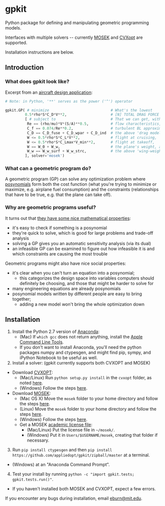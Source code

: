 # gpkit #

Python package for defining and manipulating geometric programming models.

Interfaces with multiple solvers -- currently [MOSEK](http://mosek.com) and [CVXopt](http://cvxopt.org/) are supported.

Installation instructions are below.

## Introduction ##

### What does gpkit look like?

Excerpt from an [aircraft design application](http://nbviewer.ipython.org/github/appliedopt/gpkit/blob/master/gpkit/examples/simpleaircraft.ipynb):

```python
# Note: in Python, '**' serves as the power ('^') operator

gpkit.GP( # minimize                            # What's the lowest
         0.5*rho*S*C_D*V**2,                    # [N] TOTAL DRAG FORCE
         [ # subject to                         # That we can get, with our
          Re == (rho/mu)*V*(S/A)**0.5,          # flow characteristics,
          C_f == 0.074/Re**0.2,                 # turbulent BL approximation,
          C_D == C_D_fuse + C_D_wpar + C_D_ind  # the above 'drag model',
          W <= 0.5*rho*S*C_L*V**2,              # flight at cruising,
          W <= 0.5*rho*S*C_Lmax*V_min**2,       # flight at takeoff,     
          W == W_0 + W_w,                       # the plane's weight, and
          W_w == W_w_surf + W_w_strc,           # the above 'wing-weight model'?
         ], solver='mosek')
 ```

### What can a geometric program do?

A geometric program (GP) can solve any optimization problem where [posynomials](http://en.wikipedia.org/wiki/Posynomial) form both the cost function (what you're trying to minimize or maximize, e.g. airplane fuel consumption) and the constraints (relationships that have to be true, e.g. that the plane can take off). 

### Why are geometric programs useful?

It turns out that [they have some nice mathematical properties](http://stanford.edu/~boyd/papers/pdf/gp_tutorial.pdf):
  - it's easy to check if something is a posynomial
  - they're quick to solve, which is good for large problems and trade-off analysis
  - solving a GP gives you an automatic sensitivity analysis (via its dual)
  - an infeasible GP can be examined to figure out how infeasible it is and which constraints are causing the most trouble

Geometric programs might also have nice social properties:
  - it's clear when you can't turn an equation into a posynomial;
    - this categorizes the design space into variables computers should definitely be choosing, and those that might be harder to solve for
  - many engineering equations are already posynomials
  - posynomial models written by different people are easy to bring together;
      - adding a new model won't bring the whole optimization down

## Installation ##

1. Install the Python 2.7 version of [Anaconda](http://continuum.io/downloads):
   - (Mac) If `which gcc` does not return anything, install the [Apple Command Line Tools](https://developer.apple.com/downloads/index.action?=command%20line%20tools).
   - If you don't want to install Anaconda, you'll need the python packages numpy and ctypesgen, and might find pip, sympy, and iPython Notebook to be useful as well.
2. Install a solver: (gpkit currently supports both CVXOPT and MOSEK)
  - Download [CVXOPT](http://cvxopt.org/download/index.html):
    - (Mac/Linux) Run `python setup.py install` in the `cvxopt` folder, as noted [here](http://cvxopt.org/install/index.html#standard-installation).
    - (Windows) Follow the steps [here](http://cvxopt.org/install/index.html#building-cvxopt-for-windows).
  - Download [MOSEK](http://mosek.com/resources/downloads):
    -  (Mac OS X) Move the `mosek` folder to your home directory and follow the steps [here](http://docs.mosek.com/7.0/toolsinstall/Mac_OS_X_installation.html).
    -  (Linux) Move the `mosek` folder to your home directory and follow the steps [here](http://docs.mosek.com/7.0/toolsinstall/Linux_UNIX_installation_instructions.html).
    -  (Windows) Follow the steps [here](http://docs.mosek.com/7.0/toolsinstall/Windows_installation.html).
    - Get a MOSEK [academic license file](http://license.mosek.com/academic):
      - (Mac/Linux) Put the license file in `~/mosek/`.
      - (Windows) Put it in `Users/$USERNAME/mosek`, creating that folder if necessary.
3. Run `pip install ctypesgen` and then `pip install https://github.com/appliedopt/gpkit/zipball/master` at a terminal.
  - (Windows) at an "Anaconda Command Prompt".
4. Test your install by running `python -c "import gpkit.tests; gpkit.tests.run()"`.
  - If you haven't installed both MOSEK and CVXOPT, expect a few errors.

If you encounter any bugs during installation, email [eburn@mit.edu](mailto:eburn@mit.edu).

